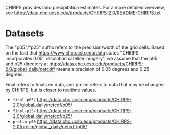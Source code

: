 CHIRPS provides land precipitation estimates. For a more detailed overview, see https://data.chc.ucsb.edu/products/CHIRPS-2.0/README-CHIRPS.txt

# Datasets
The "p05"/"p25" suffix refers to the precision/width of the grid cells. Based on the fact that https://www.chc.ucsb.edu/data states "CHIRPS incorporates 0.05° resolution satellite imagery", we assume that the p05 and p25 directory at https://data.chc.ucsb.edu/products/CHIRPS-2.0/global_daily/netcdf/ means a precision of 0.05 degrees and 0.25 degrees.

Final refers to finalized data, and prelim refers to data that may be changed by CHIRPS, but is closer to realtime values.

+ `final-p05/` https://data.chc.ucsb.edu/products/CHIRPS-2.0/global_daily/netcdf/p05/
+ `final-p25/` https://data.chc.ucsb.edu/products/CHIRPS-2.0/global_daily/netcdf/p25/
+ `prelim-p05` https://data.chc.ucsb.edu/products/CHIRPS-2.0/prelim/global_daily/netcdf/p05/
